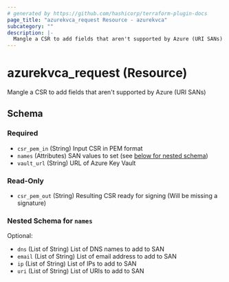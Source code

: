 ```yaml
---
# generated by https://github.com/hashicorp/terraform-plugin-docs
page_title: "azurekvca_request Resource - azurekvca"
subcategory: ""
description: |-
  Mangle a CSR to add fields that aren't supported by Azure (URI SANs)
---
```


# azurekvca_request (Resource)

Mangle a CSR to add fields that aren't supported by Azure (URI SANs)



<!-- schema generated by tfplugindocs -->
## Schema

### Required

- `csr_pem_in` (String) Input CSR in PEM format
- `names` (Attributes) SAN values to set (see [below for nested schema](#nestedatt--names))
- `vault_url` (String) URL of Azure Key Vault

### Read-Only

- `csr_pem_out` (String) Resulting CSR ready for signing (Will be missing a signature)

<a id="nestedatt--names"></a>
### Nested Schema for `names`

Optional:

- `dns` (List of String) List of DNS names to add to SAN
- `email` (List of String) List of email address to add to SAN
- `ip` (List of String) List of IPs to add to SAN
- `uri` (List of String) List of URIs to add to SAN
